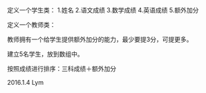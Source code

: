 定义一个学生类：
 1.姓名
 2.语文成绩
 3.数学成绩
 4.英语成绩
 5.额外加分

定义一个教师类：

教师拥有一个给学生提供额外加分的能力，最少要提3分，可提更多。

建立5名学生，放到数组中。

按照成绩进行排序：三科成绩＋额外加分


2016.1.4 Lym 
